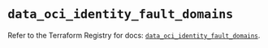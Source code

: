 # `data_oci_identity_fault_domains`

Refer to the Terraform Registry for docs: [`data_oci_identity_fault_domains`](https://registry.terraform.io/providers/oracle/oci/6.18.0/docs/data-sources/identity_fault_domains).
